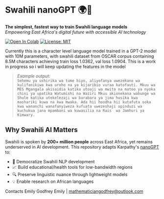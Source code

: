 # Swahili nanoGPT 🌍🤖
**The simplest, fastest way to train Swahili language models**  
*Empowering East Africa's digital future with accessible AI technology*

[![Open In Colab](https://colab.research.google.com/assets/colab-badge.svg)](https://colab.research.google.com/github/yourusername/swahili-nanoGPT)
[![License: MIT](https://img.shields.io/badge/License-MIT-yellow.svg)](https://opensource.org/licenses/MIT)

Currently this is a character level language model trained in a GPT-2 model with 10M parameters, with swahili dataset from OSCAR corpus containing 8.5M characters achieving train loss 1.0362, val loss 1.0904.
This is a work in progress so i will keep updating the features in the model

> *Example output:*  
> `Sehemu ya ushirika wa tume hiyo, aliyofanya uwezekano wa kulifanikiwa kwa uroho na ya kijaribio vuraa katofauti.
Mkuu wa MES Mgangala akisaidia katika utoaji wa mwito na matoo ya nyoka chini ya upatika Watumishi na Waziri Mkuu akionekana wabunge
 wa Shule katika utekelezaji wa barabara ya jima husika kwa mashariki kuwa na kwa mwaka.
Ada hii hoodha hii kutafuta soka kwa wananchi wanafanyiweza kufuata uwezeshaji upinduzi wa kuchukua jana mpambani wa kuwasilia na Rais 
wa Jamhuri ya Kimwary.`

## Why Swahili AI Matters
Swahili is spoken by **200+ million people** across East Africa, yet remains underserved in AI development. This repository adapts Karpathy's [nanoGPT](https://github.com/karpathy/nanoGPT) to:
- 🚀 Democratize Swahili NLP development
- 📈 Build educational/health tools for low-bandwidth regions
- 🔍 Preserve linguistic nuance through lightweight models
- 💡 Enable research on African languages

Contacts
Emily Godfrey Emily | mathematiciangodfrey@outlook.com




